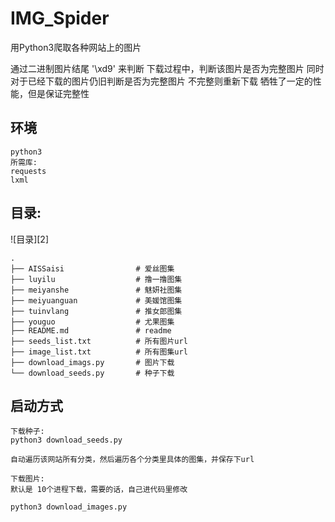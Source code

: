 # IMG_Spider
用Python3爬取各种网站上的图片


通过二进制图片结尾 '\xd9' 来判断
下载过程中，判断该图片是否为完整图片
同时对于已经下载的图片仍旧判断是否为完整图片 不完整则重新下载
牺牲了一定的性能，但是保证完整性

## 环境

    python3
    所需库:
    requests
    lxml

   

## 目录:
![目录][2]

    .
    ├── AISSaisi                # 爱丝图集
    ├── luyilu                  # 撸一撸图集
    ├── meiyanshe               # 魅妍社图集
    ├── meiyuanguan             # 美媛馆图集
    ├── tuinvlang               # 推女郎图集
    ├── youguo                  # 尤果图集
    ├── README.md               # readme
    ├── seeds_list.txt          # 所有图片url
    ├── image_list.txt          # 所有图集url
    ├── download_imags.py       # 图片下载
    └── download_seeds.py       # 种子下载 

## 启动方式

    下载种子:
    python3 download_seeds.py
    
    自动遍历该网站所有分类，然后遍历各个分类里具体的图集，并保存下url
    
    下载图片:
    默认是 10个进程下载，需要的话，自己进代码里修改
    
    python3 download_images.py
